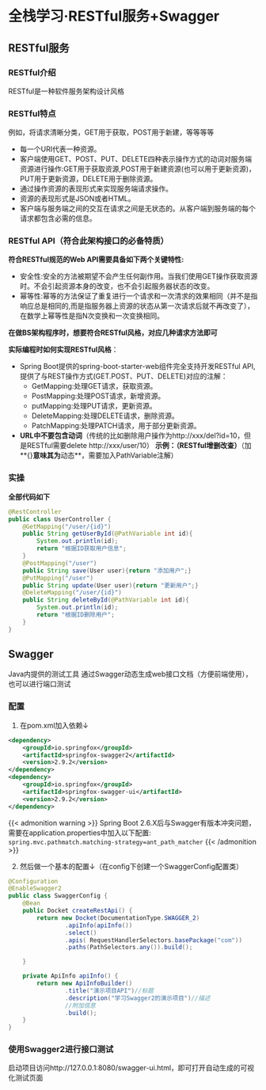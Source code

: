 # 全栈学习·RESTful服务+Swagger

## RESTful服务
### RESTful介绍
RESTful是一种软件服务架构设计风格
### RESTful特点
例如，将请求清晰分类，GET用于获取，POST用于新建，等等等等
- 每一个URI代表一种资源。
- 客户端使用GET、POST、PUT、DELETE四种表示操作方式的动词对服务端资源进行操作:GET用于获取资源,POST用于新建资源(也可以用于更新资源)，PUT用于更新资源，DELETE用于删除资源。
- 通过操作资源的表现形式来实现服务端请求操作。
- 资源的表现形式是JSON或者HTML。
- 客户端与服务端之间的交互在请求之间是无状态的。从客户端到服务端的每个请求都包含必需的信息。

### RESTful API（符合此架构接口的必备特质）
**符合RESTful规范的Web API需要具备如下两个关键特性:**
- 安全性:安全的方法被期望不会产生任何副作用。当我们使用GET操作获取资源时。不会引起资源本身的改变，也不会引起服务器状态的改变。
- 幂等性:幂等的方法保证了重复进行一个请求和一次清求的效果相同（并不是指响应总是相同的,而是指服务器上资源的状态从第一次请求后就不再改变了），在数学上幂等性是指N次变换和一次变换相同。

**在做BS架构程序时，想要符合RESTful风格，对应几种请求方法即可**

**实际编程时如何实现RESTful风格**：

  - Spring Boot提供的spring-boot-starter-web组件完全支持开发RESTful API,提供了与REST操作方式(GET.POST、PUT、DELETE)对应的注解：
  	- GetMapping:处理GET请求，获取资源。
  	- PostMapping:处理POST请求，新增资源。
  	- putMapping:处理PUT请求，更新资源。
  	- DeleteMapping:处理DELETE请求，删除资源。
  	- PatchMapping:处理PATCH请求，用于部分更新资源。
- **URL中不要包含动词**（传统的比如删除用户操作为http://xxx/del?id=10，但是RESTful需要delete http://xxx/user/10）
**示例：（RESTful增删改查）**（加**{}**意味其为**动态**，需要加入PathVariable注解）
### 实操
**全部代码如下**


```java
@RestController
public class UserController {
    @GetMapping("/user/{id}")
    public String getUserById(@PathVariable int id){
        System.out.println(id);
        return "根据ID获取用户信息";
    }
    @PostMapping("/user")
    public String save(User user){return "添加用户";}
    @PutMapping("/user")
    public String update(User user){return "更新用户";}
    @DeleteMapping("/user/{id}")
    public String deleteById(@PathVariable int id){
        System.out.println(id);
        return "根据ID删除用户";
    }
}
```
## Swagger
Java内提供的测试工具
通过Swagger动态生成web接口文档（方便前端使用），也可以进行端口测试
### 配置

1. 在pom.xml加入依赖↓
``` xml
<dependency>
    <groupId>io.springfox</groupId>
    <artifactId>springfox-swagger2</artifactId>
    <version>2.9.2</version>
</dependency>
<dependency>
    <groupId>io.springfox</groupId>
    <artifactId>springfox-swagger-ui</artifactId>
    <version>2.9.2</version>
</dependency>
```
{{< admonition warning >}}
Spring Boot 2.6.X后与Swagger有版本冲突问题，需要在application.properties中加入以下配置:
```spring.mvc.pathmatch.matching-strategy=ant_path_matcher```
{{< /admonition >}}

2. 然后做一个基本的配置↓（在config下创建一个SwaggerConfig配置类）
```java
@Configuration
@EnableSwagger2
public class SwaggerConfig {
    @Bean
    public Docket createRestApi() {
        return new Docket(DocumentationType.SWAGGER_2)
                .apiInfo(apiInfo())
                .select()
                .apis( RequestHandlerSelectors.basePackage("com"))
                .paths(PathSelectors.any()).build();

    }

    private ApiInfo apiInfo() {
        return new ApiInfoBuilder()
                .title("演示项目API")//标题
                .description("学习Swagger2的演示项目")//描述
                //附加信息
                .build();
    }
}
```


### 使用Swagger2进行接口测试
启动项目访问http://127.0.0.1:8080/swagger-ui.html，即可打开自动生成的可视化测试页面

